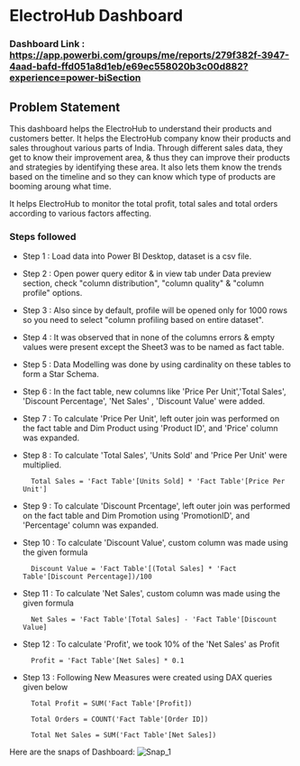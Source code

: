 # ElectroHub Dashboard

### Dashboard Link : https://app.powerbi.com/groups/me/reports/279f382f-3947-4aad-bafd-ffd051a8d1eb/e69ec558020b3c00d882?experience=power-biSection

## Problem Statement

This dashboard helps the ElectroHub to understand their products and customers better. It helps the ElectroHub company know their products and sales throughout various parts of India. Through different sales data, they get to know their improvement area, & thus they can improve their products and strategies by identifying these area. It also lets them know the trends based on the timeline and so they can know which type of products are booming aroung what time.

It helps ElectroHub to monitor the total profit, total sales and total orders according to various factors affecting. 


### Steps followed 

- Step 1 : Load data into Power BI Desktop, dataset is a csv file.
- Step 2 : Open power query editor & in view tab under Data preview section, check "column distribution", "column quality" & "column profile" options.
- Step 3 : Also since by default, profile will be opened only for 1000 rows so you need to select "column profiling based on entire dataset".
- Step 4 : It was observed that in none of the columns errors & empty values were present except the Sheet3 was to be named as fact table.
- Step 5 : Data Modelling was done by using cardinality on these tables to form a Star Schema.
- Step 6 : In the fact table, new columns like 'Price Per Unit','Total Sales', 'Discount Percentage', 'Net Sales' , 'Discount Value' were added.
- Step 7 : To calculate 'Price Per Unit', left outer join was performed on the fact table and Dim Product using 'Product ID', and 'Price' column was expanded.
- Step 8 : To calculate 'Total Sales', 'Units Sold' and 'Price Per Unit' were multiplied.

        Total Sales = 'Fact Table'[Units Sold] * 'Fact Table'[Price Per Unit']
- Step 9 : To calculate 'Discount Prcentage', left outer join was performed on the fact table and Dim Promotion using 'PromotionID', and 'Percentage' column was expanded.
- Step 10 : To calculate 'Discount Value', custom column was made using the given formula

        Discount Value = 'Fact Table'[(Total Sales] * 'Fact Table'[Discount Percentage])/100
- Step 11 : To calculate 'Net Sales', custom column was made using the given formula

        Net Sales = 'Fact Table'[Total Sales] - 'Fact Table'[Discount Value]
- Step 12 : To calculate 'Profit', we took 10% of the 'Net Sales' as Profit

        Profit = 'Fact Table'[Net Sales] * 0.1
- Step 13 : Following New Measures were created using DAX queries given below

        Total Profit = SUM('Fact Table'[Profit])

        Total Orders = COUNT('Fact Table'[Order ID])

        Total Net Sales = SUM('Fact Table'[Net Sales])
Here are the snaps of Dashboard: 
        ![Snap_1](https://user-images.githubusercontent.com/102996550/174089602-ab834a6b-62ce-4b62-8922-a1d241ec240e.jpg)
